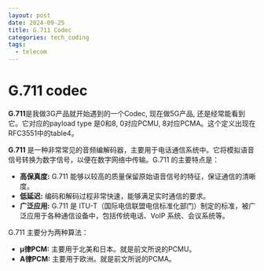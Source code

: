 ```yaml
---
layout: post
date: 2024-09-25
title: G.711 Codec
categories: tech_coding
tags:
  - telecom
---
```

# G.711 codec
**G.711**是我做3G产品就开始遇到的一个Codec, 现在做5G产品, 还是经常能看到它。它对应的payload type 是0和8, 0对应PCMU, 8对应PCMA。这个定义出现在RFC3551中的table4。

**G.711** 是一种非常常见的音频编解码器，主要用于电话通信系统中。它将模拟语音信号转换为数字信号，以便在数字网络中传输。G.711 的主要特点是：

* **高保真度:** G.711 能够以较高的质量保留原始语音信号的特征，保证通信的清晰度。
* **低延迟:** 编码和解码过程非常快速，能够满足实时通信的要求。
* **广泛应用:** G.711 是 ITU-T（国际电信联盟电信标准化部门）制定的标准，被广泛应用于各种通信设备中，包括传统电话、VoIP 系统、会议系统等。


G.711 主要分为两种算法：

* **μ律PCM:** 主要用于北美和日本。就是前文所说的PCMU。
* **A律PCM:** 主要用于欧洲。就是前文所说的PCMA。